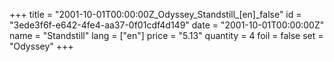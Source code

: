 +++
title = "2001-10-01T00:00:00Z_Odyssey_Standstill_[en]_false"
id = "3ede3f6f-e642-4fe4-aa37-0f01cdf4d149"
date = "2001-10-01T00:00:00Z"
name = "Standstill"
lang = ["en"]
price = "5.13"
quantity = 4
foil = false
set = "Odyssey"
+++
